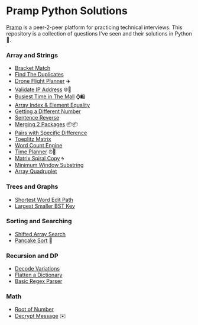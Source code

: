 # Pramp Python Solutions
[Pramp](http://pramp.com) is a peer-2-peer platform for practicing technical interviews. This repository is a collection of questions I've seen and their solutions in Python 🐍.

### Array and Strings
* [Bracket Match](code/bracket_match.py)
* [Find The Duplicates](code/find_duplicates.py)
* [Drone Flight Planner](code/drone_flight_planner.py) ✈️
* [Validate IP Address](code/validate_ip_address.py) 🌐📍 
* [Busiest Time in The Mall](code/busiest_time_in_mall.py) ⌚🛍️
* [Array Index & Element Equality](code/arr_i_and_element_equality.py)
* [Getting a Different Number](code/getting_diff_num.py)
* [Sentence Reverse](code/sentence_reverse.py)
* [Merging 2 Packages](code/merging_2_packages.py) 📦📦
* [Pairs with Specific Difference](code/pairs_w_specific_diff.py)
* [Toeplitz Matrix](code/toeplitz_matrix.py)
* [Word Count Engine](code/word_count_engine.py)
* [Time Planner](code/time_planner.py) ⏰📓
* [Matrix Spiral Copy](code/matrix_spiral_copy.py) 🌀
* [Minimum Window Substring](smallest_substr_all_chars.py)
* [Array Quadruplet](code/array_quadruplet.py)

### Trees and Graphs
* [Shortest Word Edit Path](code/shortest_word_edit_path.py)
* [Largest Smaller BST Key](code/largest_smaller_bst_key.py)

### Sorting and Searching
* [Shifted Array Search](code/shifted_array_search.py)
* [Pancake Sort](code/pancake_sort.py) 🥞

### Recursion and DP
* [Decode Variations](code/decode_variations.py)
* [Flatten a Dictionary](code/flatten_dictionary.py)
* [Basic Regex Parser](code/basic_regex_parser.py)

### Math
* [Root of Number](code/root_of_number.py)
* [Decrypt Message](code/decrypt_message.py) ✉️

